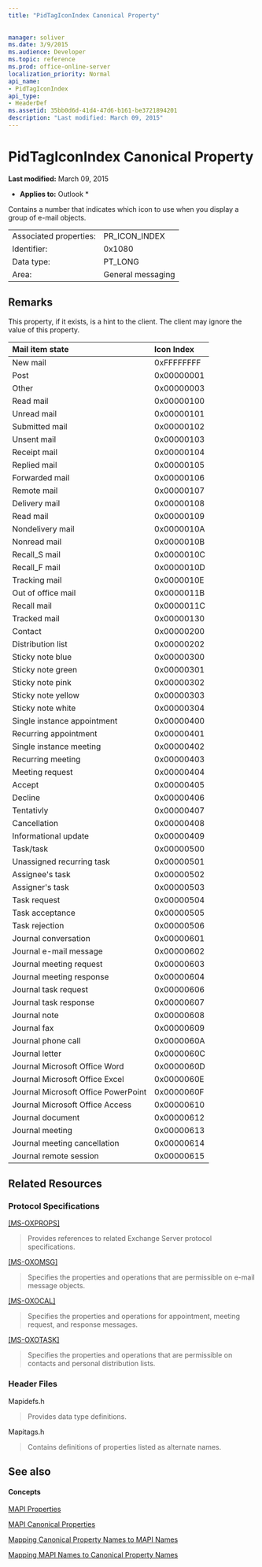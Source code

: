 ```yaml
---
title: "PidTagIconIndex Canonical Property"
 
 
manager: soliver
ms.date: 3/9/2015
ms.audience: Developer
ms.topic: reference
ms.prod: office-online-server
localization_priority: Normal
api_name:
- PidTagIconIndex
api_type:
- HeaderDef
ms.assetid: 35bb0d6d-41d4-47d6-b161-be3721894201
description: "Last modified: March 09, 2015"
---
```


# PidTagIconIndex Canonical Property

 **Last modified:** March 09, 2015 
  
 * **Applies to:** Outlook * 
  
Contains a number that indicates which icon to use when you display a group of e-mail objects.
  
|||
|:-----|:-----|
|Associated properties:  <br/> |PR_ICON_INDEX  <br/> |
|Identifier:  <br/> |0x1080  <br/> |
|Data type:  <br/> |PT_LONG  <br/> |
|Area:  <br/> |General messaging  <br/> |
   
## Remarks

This property, if it exists, is a hint to the client. The client may ignore the value of this property. 
  
|**Mail item state**|**Icon Index**|
|:-----|:-----|
|New mail  <br/> |0xFFFFFFFF  <br/> |
|Post  <br/> |0x00000001  <br/> |
|Other  <br/> |0x00000003  <br/> |
|Read mail  <br/> |0x00000100  <br/> |
|Unread mail  <br/> |0x00000101  <br/> |
|Submitted mail  <br/> |0x00000102  <br/> |
|Unsent mail  <br/> |0x00000103  <br/> |
|Receipt mail  <br/> |0x00000104  <br/> |
|Replied mail  <br/> |0x00000105  <br/> |
|Forwarded mail  <br/> |0x00000106  <br/> |
|Remote mail  <br/> |0x00000107  <br/> |
|Delivery mail  <br/> |0x00000108  <br/> |
|Read mail  <br/> |0x00000109  <br/> |
|Nondelivery mail  <br/> |0x0000010A  <br/> |
|Nonread mail  <br/> |0x0000010B  <br/> |
|Recall_S mail  <br/> |0x0000010C  <br/> |
|Recall_F mail  <br/> |0x0000010D  <br/> |
|Tracking mail  <br/> |0x0000010E  <br/> |
|Out of office mail  <br/> |0x0000011B  <br/> |
|Recall mail  <br/> |0x0000011C  <br/> |
|Tracked mail  <br/> |0x00000130  <br/> |
|Contact  <br/> |0x00000200  <br/> |
|Distribution list  <br/> |0x00000202  <br/> |
|Sticky note blue  <br/> |0x00000300  <br/> |
|Sticky note green  <br/> |0x00000301  <br/> |
|Sticky note pink  <br/> |0x00000302  <br/> |
|Sticky note yellow  <br/> |0x00000303  <br/> |
|Sticky note white  <br/> |0x00000304  <br/> |
|Single instance appointment  <br/> |0x00000400  <br/> |
|Recurring appointment  <br/> |0x00000401  <br/> |
|Single instance meeting  <br/> |0x00000402  <br/> |
|Recurring meeting  <br/> |0x00000403  <br/> |
|Meeting request  <br/> |0x00000404  <br/> |
|Accept  <br/> |0x00000405  <br/> |
|Decline  <br/> |0x00000406  <br/> |
|Tentativly  <br/> |0x00000407  <br/> |
|Cancellation  <br/> |0x00000408  <br/> |
|Informational update  <br/> |0x00000409  <br/> |
|Task/task  <br/> |0x00000500  <br/> |
|Unassigned recurring task  <br/> |0x00000501  <br/> |
|Assignee's task  <br/> |0x00000502  <br/> |
|Assigner's task  <br/> |0x00000503  <br/> |
|Task request  <br/> |0x00000504  <br/> |
|Task acceptance  <br/> |0x00000505  <br/> |
|Task rejection  <br/> |0x00000506  <br/> |
|Journal conversation  <br/> |0x00000601  <br/> |
|Journal e-mail message  <br/> |0x00000602  <br/> |
|Journal meeting request  <br/> |0x00000603  <br/> |
|Journal meeting response  <br/> |0x00000604  <br/> |
|Journal task request  <br/> |0x00000606  <br/> |
|Journal task response  <br/> |0x00000607  <br/> |
|Journal note  <br/> |0x00000608  <br/> |
|Journal fax  <br/> |0x00000609  <br/> |
|Journal phone call  <br/> |0x0000060A  <br/> |
|Journal letter  <br/> |0x0000060C  <br/> |
|Journal Microsoft Office Word  <br/> |0x0000060D  <br/> |
|Journal Microsoft Office Excel  <br/> |0x0000060E  <br/> |
|Journal Microsoft Office PowerPoint  <br/> |0x0000060F  <br/> |
|Journal Microsoft Office Access  <br/> |0x00000610  <br/> |
|Journal document  <br/> |0x00000612  <br/> |
|Journal meeting  <br/> |0x00000613  <br/> |
|Journal meeting cancellation  <br/> |0x00000614  <br/> |
|Journal remote session  <br/> |0x00000615  <br/> |
   
## Related Resources

### Protocol Specifications

[[MS-OXPROPS]](http://msdn.microsoft.com/library/f6ab1613-aefe-447d-a49c-18217230b148%28Office.15%29.aspx)
  
> Provides references to related Exchange Server protocol specifications.
    
[[MS-OXOMSG]](http://msdn.microsoft.com/library/daa9120f-f325-4afb-a738-28f91049ab3c%28Office.15%29.aspx)
  
> Specifies the properties and operations that are permissible on e-mail message objects.
    
[[MS-OXOCAL]](http://msdn.microsoft.com/library/09861fde-c8e4-4028-9346-e7c214cfdba1%28Office.15%29.aspx)
  
> Specifies the properties and operations for appointment, meeting request, and response messages.
    
[[MS-OXOTASK]](http://msdn.microsoft.com/library/55600ec0-6195-4730-8436-59c7931ef27e%28Office.15%29.aspx)
  
> Specifies the properties and operations that are permissible on contacts and personal distribution lists.
    
### Header Files

Mapidefs.h
  
> Provides data type definitions.
    
Mapitags.h
  
> Contains definitions of properties listed as alternate names.
    
## See also

#### Concepts

[MAPI Properties](mapi-properties.md)
  
[MAPI Canonical Properties](mapi-canonical-properties.md)
  
[Mapping Canonical Property Names to MAPI Names](mapping-canonical-property-names-to-mapi-names.md)
  
[Mapping MAPI Names to Canonical Property Names](mapping-mapi-names-to-canonical-property-names.md)

